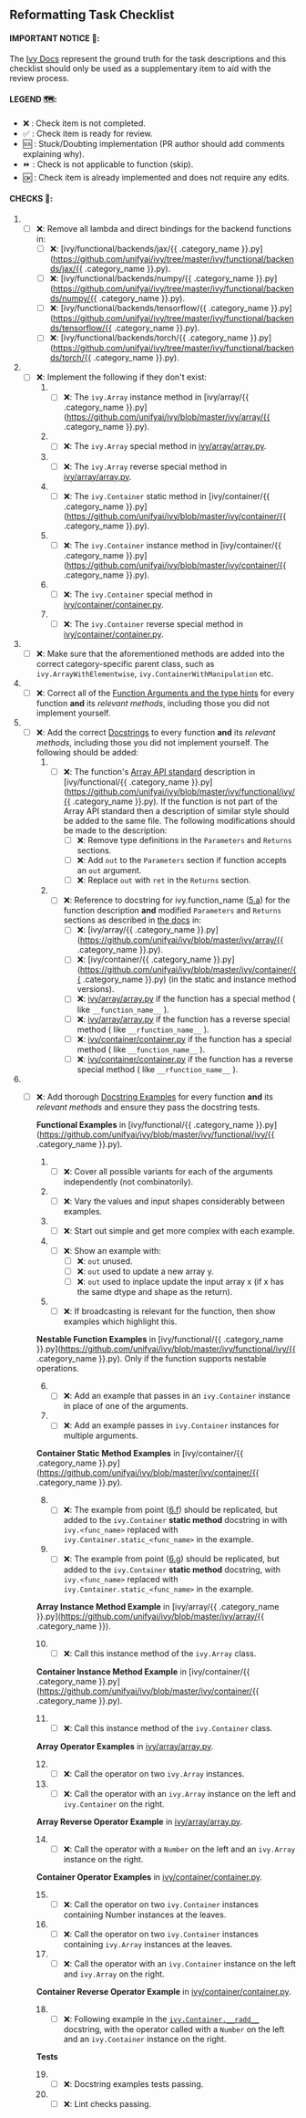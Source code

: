
## Reformatting Task Checklist
#### IMPORTANT NOTICE 🚨:
The [Ivy Docs](https://lets-unify.ai/ivy/) represent the ground truth for the task descriptions and this checklist should only be used as a supplementary item to aid with the review process.

#### LEGEND 🗺:
- ❌ :  Check item is not completed. 
- ✅ :  Check item is ready for review.
- 🆘 :  Stuck/Doubting implementation (PR author should add comments explaining why).
- ⏩ :  Check is not applicable to function (skip).
- 🆗 :  Check item is already implemented and does not require any edits.

#### CHECKS 📑:
1. - [ ] ❌:  Remove all lambda and direct bindings for the backend functions in:
       - [ ] ❌: [ivy/functional/backends/jax/{{ .category_name }}.py](https://github.com/unifyai/ivy/tree/master/ivy/functional/backends/jax/{{ .category_name }}.py).
       - [ ] ❌: [ivy/functional/backends/numpy/{{ .category_name }}.py](https://github.com/unifyai/ivy/tree/master/ivy/functional/backends/numpy/{{ .category_name }}.py).
       - [ ] ❌: [ivy/functional/backends/tensorflow/{{ .category_name }}.py](https://github.com/unifyai/ivy/tree/master/ivy/functional/backends/tensorflow/{{ .category_name }}.py).
       - [ ] ❌: [ivy/functional/backends/torch/{{ .category_name }}.py](https://github.com/unifyai/ivy/tree/master/ivy/functional/backends/torch/{{ .category_name }}.py).
2. - [ ] ❌: Implement the following if they don't exist: 
       1. - [ ]  ❌: The `ivy.Array` instance method in [ivy/array/{{ .category_name }}.py](https://github.com/unifyai/ivy/blob/master/ivy/array/{{ .category_name }}.py).
       2. - [ ]  ❌: The `ivy.Array` special method in [ivy/array/array.py](https://github.com/unifyai/ivy/blob/master/ivy/array/array.py).
       3. - [ ]  ❌: The `ivy.Array` reverse special method in [ivy/array/array.py](https://github.com/unifyai/ivy/blob/master/ivy/array/array.py).
       4. - [ ] ❌: The `ivy.Container` static method in [ivy/container/{{ .category_name }}.py](https://github.com/unifyai/ivy/blob/master/ivy/container/{{ .category_name }}.py).
       5. - [ ] ❌: The `ivy.Container` instance method in [ivy/container/{{ .category_name }}.py](https://github.com/unifyai/ivy/blob/master/ivy/container/{{ .category_name }}.py).
       6. - [ ]  ❌:  The `ivy.Container` special method in [ivy/container/container.py](https://github.com/unifyai/ivy/blob/master/ivy/container/container.py).
       7. - [ ]  ❌: The `ivy.Container` reverse special method in [ivy/container/container.py](https://github.com/unifyai/ivy/blob/master/ivy/container/container.py).
3. - [ ] ❌:  Make sure that the aforementioned methods are added into the correct category-specific parent class, such as  `ivy.ArrayWithElementwise`,  `ivy.ContainerWithManipulation`  etc.
4. - [ ] ❌:  Correct all of the  [Function Arguments and the type hints](https://lets-unify.ai/ivy/deep_dive/10_function_arguments.html#function-arguments) for every function  **and**  its  _relevant methods_, including those you did not implement yourself. 
5. - [ ] ❌: Add the correct  [Docstrings](https://lets-unify.ai/ivy/deep_dive/12_docstrings.html#docstrings)  to every function  **and**  its  _relevant methods_, including those you did not implement yourself. The following should be added: 
       1. - [ ] ❌:   <a name="ref1"></a> The function's [Array API standard](https://data-apis.org/array-api/latest/index.html) description in [ivy/functional/{{ .category_name }}.py](https://github.com/unifyai/ivy/blob/master/ivy/functional/ivy/{{ .category_name }}.py). If the function is not part of the Array API standard then a description of similar style should be added to the same file. 
	The following modifications should be made to the description:
              - [ ] ❌:  Remove type definitions in the `Parameters` and `Returns` sections. 
              - [ ] ❌:  Add `out` to the `Parameters` section if function accepts an `out` argument.
              - [ ] ❌:  Replace `out` with `ret` in the `Returns` section.
       2. - [ ] ❌:  Reference to docstring for ivy.function_name ([5.a](#ref1)) for the function description **and** modified `Parameters` and `Returns` sections as described in [the docs](https://lets-unify.ai/ivy/deep_dive/12_docstrings.html#docstrings) in:
              - [ ] ❌:  [ivy/array/{{ .category_name }}.py](https://github.com/unifyai/ivy/blob/master/ivy/array/{{ .category_name }}.py).
              - [ ] ❌:  [ivy/container/{{ .category_name }}.py](https://github.com/unifyai/ivy/blob/master/ivy/container/{{ .category_name }}.py) (in the static and instance method versions).
              - [ ] ❌:   [ivy/array/array.py](https://github.com/unifyai/ivy/blob/master/ivy/array/array.py) if the function has a special method  ( like `__function_name__` ).
              - [ ] ❌:  [ivy/array/array.py](https://github.com/unifyai/ivy/blob/master/ivy/array/array.py) if the function has a reverse special method  ( like `__rfunction_name__` ).
              - [ ] ❌: [ivy/container/container.py](https://github.com/unifyai/ivy/blob/master/ivy/container/container.py) if the function has a special method ( like `__function_name__` ).
              - [ ] ❌:  [ivy/container/container.py](https://github.com/unifyai/ivy/blob/master/ivy/container/container.py) if the function has a reverse special method  ( like `__rfunction_name__` ).
6. - [ ] ❌: Add thorough  [Docstring Examples](https://lets-unify.ai/ivy/deep_dive/13_docstring_examples.html#docstring-examples)  for every function  **and**  its  _relevant methods_  and ensure they pass the docstring tests.
	
		**Functional Examples** in [ivy/functional/{{ .category_name }}.py](https://github.com/unifyai/ivy/blob/master/ivy/functional/ivy/{{ .category_name }}.py).

		1. - [ ] ❌: Cover all possible variants for each of the arguments independently (not combinatorily).  
	 	2. - [ ] ❌: Vary the values and input shapes considerably between examples.
	 	3. - [ ] ❌: Start out simple and get more complex with each example.
	 	4. - [ ] ❌: Show an example with:  
			   - [ ] ❌: `out` unused.  
			   - [ ] ❌: `out` used to update a new array y.
			   - [ ] ❌: `out` used to inplace update the input array x (if x has the same dtype and shape as the return). 
	 	5. - [ ] ❌: If broadcasting is relevant for the function, then show examples which highlight this. 
		
		**Nestable Function Examples** in [ivy/functional/{{ .category_name }}.py](https://github.com/unifyai/ivy/blob/master/ivy/functional/ivy/{{ .category_name }}.py).
		Only if the function supports nestable operations.
	 	
	 	6. - [ ] ❌: <a name="ref2"></a> Add an example that passes in an  `ivy.Container`  instance in place of one of the arguments. 
	 	7. - [ ] ❌: <a name="ref3"></a> Add an example passes in  `ivy.Container`  instances for multiple arguments.
		
		**Container Static Method Examples** in [ivy/container/{{ .category_name }}.py](https://github.com/unifyai/ivy/blob/master/ivy/container/{{ .category_name }}.py).

	 	8. - [ ] ❌: The example from point ([6.f](#ref2)) should be replicated, but added to the  `ivy.Container`  **static method** docstring in with  `ivy.<func_name>`  replaced with  `ivy.Container.static_<func_name>`  in the example.
	 	9. - [ ] ❌: The example from point ([6.g](#ref3)) should be replicated, but added to the  `ivy.Container`  **static method** docstring, with  `ivy.<func_name>`  replaced with  `ivy.Container.static_<func_name>`  in the example.
	
		**Array Instance Method Example** in [ivy/array/{{ .category_name }}.py](https://github.com/unifyai/ivy/blob/master/ivy/array/{{ .category_name }}).
	 	
		10. - [ ] ❌: Call this instance method of the  `ivy.Array`  class.
	
		**Container Instance Method Example** in [ivy/container/{{ .category_name }}.py](https://github.com/unifyai/ivy/blob/master/ivy/container/{{ .category_name }}.py).
	 	
		11. - [ ] ❌: Call this instance method of the  `ivy.Container`  class.
		 
		**Array Operator Examples** in [ivy/array/array.py](https://github.com/unifyai/ivy/blob/master/ivy/array/array.py).
	 	
		12. - [ ] ❌: Call the operator on two  `ivy.Array`  instances.
	 	13. - [ ] ❌: Call the operator with an  `ivy.Array`  instance on the left and  `ivy.Container`  on the right.
	
		**Array Reverse Operator Example** in [ivy/array/array.py](https://github.com/unifyai/ivy/blob/master/ivy/array/array.py).
	 	
		14.  - [ ] ❌: Call the operator with a  `Number`  on the left and an  `ivy.Array`  instance on the right.
	
		**Container Operator Examples** in [ivy/container/container.py](https://github.com/unifyai/ivy/blob/master/ivy/container/container.py).
	 	
		15. - [ ] ❌: Call the operator on two `ivy.Container` instances containing Number instances at the leaves.
	 	16. - [ ] ❌: Call the operator on two `ivy.Container` instances containing `ivy.Array` instances at the leaves.
	 	17. - [ ] ❌: Call the operator with an `ivy.Container` instance on the left and `ivy.Array` on the right.

		**Container Reverse Operator Example** in [ivy/container/container.py](https://github.com/unifyai/ivy/blob/master/ivy/container/container.py).

		18. - [ ] ❌: Following example in the [`ivy.Container.__radd__`](https://github.com/unifyai/ivy/blob/e28a3cfd8a4527066d0d92d48a9e849c9f367a39/ivy/container/container.py#L173) docstring, with the operator called with a `Number` on the left and an `ivy.Container` instance on the right.

		**Tests**

		19. - [ ] ❌: Docstring examples tests passing.
		20. - [ ] ❌: Lint checks passing.

